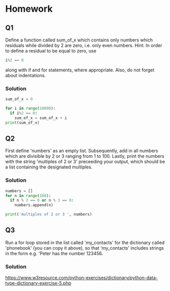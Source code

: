 # Homework

##  Q1

Define a function called sum_of_x which contains only numbers which residuals while divided by 2 are zero, i.e. only even numbers.
Hint: In order to define a residual to be equal to zero, use 

```python
i%2 == 0
```
along with if and for statements, where appropriate. Also, do not forget about indentations.

### Solution

```python
sum_of_x = 0

for i in range(10000):
  if i%2 == 0:  
    sum_of_x = sum_of_x + i
print(sum_of_x) 
```

##  Q2
First define 'numbers' as an empty list. Subsequently, add in all numbers which are divisible by 2 or 3 ranging from 1 to 100. 
Lastly, print the numbers with the string 'multiples of 2 or 3' preceeding your output, which should be a list containing the designated multiples. 

### Solution

```python
numbers = []
for n in range(100):
  if n % 2 == 0 or n % 3 == 0:
    numbers.append(n)

print('multiples of 2 or 3 ', numbers)
```

## Q3
Run a for loop stored in the list called 'my_contacts' for the dictionary called 'phonebook' (you can copy it above),
so that 'my_contacts' includes strings in the form e.g. 'Peter has the number 123456.

### Solution
https://www.w3resource.com/python-exercises/dictionary/python-data-type-dictionary-exercise-5.php
